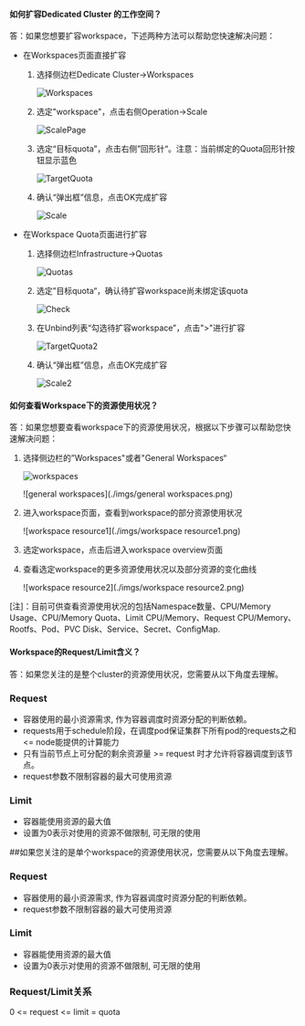 #### 如何扩容Dedicated Cluster 的工作空间？

答：如果您想要扩容workspace，下述两种方法可以帮助您快速解决问题：

- 在Workspaces页面直接扩容

  1. 选择侧边栏Dedicate Cluster->Workspaces

     ![Workspaces](./imgs/Workspaces.png)

  2. 选定"workspace"，点击右侧Operation->Scale

     ![ScalePage](./imgs/ScalePage.png)

  3. 选定“目标quota”，点击右侧”回形针“。注意：当前绑定的Quota回形针按钮显示蓝色

     ![TargetQuota](./imgs/TargetQuota.png)

  4. 确认“弹出框”信息，点击OK完成扩容

     ![Scale](./imgs/Scale.png)

- 在Workspace Quota页面进行扩容

  1. 选择侧边栏Infrastructure->Quotas

     ![Quotas](./imgs/Quotas.png)

  2. 选定”目标quota“，确认待扩容workspace尚未绑定该quota

     ![Check](./imgs/Check.png)

  3. 在Unbind列表“勾选待扩容workspace”，点击">"进行扩容

     ![TargetQuota2](./imgs/TargetQuota2.png)

  4. 确认“弹出框”信息，点击OK完成扩容

     ![Scale2](./imgs/Scale2.png)

#### 如何查看Workspace下的资源使用状况？

答：如果您想要查看workspace下的资源使用状况，根据以下步骤可以帮助您快速解决问题：

1. 选择侧边栏的”Workspaces"或者"General Workspaces“

   ![workspaces](./imgs/workspaces.png)

   ![general workspaces](./imgs/general workspaces.png)

2. 进入workspace页面，查看到workspace的部分资源使用状况

   ![workspace resource1](./imgs/workspace resource1.png)

3. 选定workspace，点击后进入workspace overview页面

4. 查看选定workspace的更多资源使用状况以及部分资源的变化曲线

   ![workspace resource2](./imgs/workspace resource2.png)

[注]：目前可供查看资源使用状况的包括Namespace数量、CPU/Memory Usage、CPU/Memory Quota、Limit CPU/Memory、Request CPU/Memory、Rootfs、Pod、PVC Disk、Service、Secret、ConfigMap.



#### Workspace的Request/Limit含义？

答：如果您关注的是整个cluster的资源使用状况，您需要从以下角度去理解。

### Request

- 容器使用的最小资源需求, 作为容器调度时资源分配的判断依赖。
- requests用于schedule阶段，在调度pod保证集群下所有pod的requests之和 <= node能提供的计算能力
- 只有当前节点上可分配的剩余资源量 >= request 时才允许将容器调度到该节点。
- request参数不限制容器的最大可使用资源

### Limit

- 容器能使用资源的最大值
- 设置为0表示对使用的资源不做限制, 可无限的使用


##如果您关注的是单个workspace的资源使用状况，您需要从以下角度去理解。

### Request

- 容器使用的最小资源需求, 作为容器调度时资源分配的判断依赖。
- request参数不限制容器的最大可使用资源

### Limit

- 容器能使用资源的最大值
- 设置为0表示对使用的资源不做限制, 可无限的使用

### Request/Limit关系

0 <= request <= limit = quota
